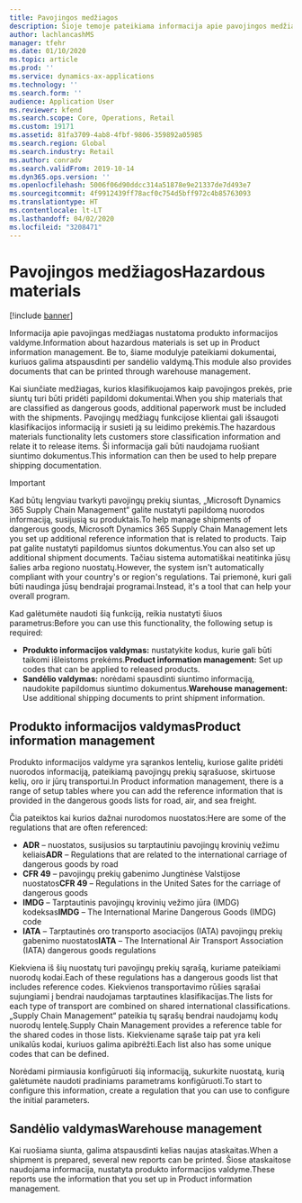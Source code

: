 ```yaml
---
title: Pavojingos medžiagos
description: Šioje temoje pateikiama informacija apie pavojingos medžiagos dokumentus ir informaciją, saugomą jūsų aplinkoje.
author: lachlancashMS
manager: tfehr
ms.date: 01/10/2020
ms.topic: article
ms.prod: ''
ms.service: dynamics-ax-applications
ms.technology: ''
ms.search.form: ''
audience: Application User
ms.reviewer: kfend
ms.search.scope: Core, Operations, Retail
ms.custom: 19171
ms.assetid: 81fa3709-4ab8-4fbf-9806-359892a05985
ms.search.region: Global
ms.search.industry: Retail
ms.author: conradv
ms.search.validFrom: 2019-10-14
ms.dyn365.ops.version: ''
ms.openlocfilehash: 5006f06d90ddcc314a51878e9e21337de7d493e7
ms.sourcegitcommit: 4f9912439ff78acf0c754d5bff972c4b85763093
ms.translationtype: HT
ms.contentlocale: lt-LT
ms.lasthandoff: 04/02/2020
ms.locfileid: "3208471"
---
```

# <a name="hazardous-materials"></a><span data-ttu-id="47d7d-103">Pavojingos medžiagos</span><span class="sxs-lookup"><span data-stu-id="47d7d-103">Hazardous materials</span></span>

[!include [banner](../includes/banner.md)]

<span data-ttu-id="47d7d-104">Informacija apie pavojingas medžiagas nustatoma produkto informacijos valdyme.</span><span class="sxs-lookup"><span data-stu-id="47d7d-104">Information about hazardous materials is set up in Product information management.</span></span> <span data-ttu-id="47d7d-105">Be to, šiame modulyje pateikiami dokumentai, kuriuos galima atspausdinti per sandėlio valdymą.</span><span class="sxs-lookup"><span data-stu-id="47d7d-105">This module also provides documents that can be printed through warehouse management.</span></span>

<span data-ttu-id="47d7d-106">Kai siunčiate medžiagas, kurios klasifikuojamos kaip pavojingos prekės, prie siuntų turi būti pridėti papildomi dokumentai.</span><span class="sxs-lookup"><span data-stu-id="47d7d-106">When you ship materials that are classified as dangerous goods, additional paperwork must be included with the shipments.</span></span> <span data-ttu-id="47d7d-107">Pavojingų medžiagų funkcijose klientai gali išsaugoti klasifikacijos informaciją ir susieti ją su leidimo prekėmis.</span><span class="sxs-lookup"><span data-stu-id="47d7d-107">The hazardous materials functionality lets customers store classification information and relate it to release items.</span></span> <span data-ttu-id="47d7d-108">Ši informacija gali būti naudojama ruošiant siuntimo dokumentus.</span><span class="sxs-lookup"><span data-stu-id="47d7d-108">This information can then be used to help prepare shipping documentation.</span></span>

> [!IMPORTANT]
> <span data-ttu-id="47d7d-109">Kad būtų lengviau tvarkyti pavojingų prekių siuntas, „Microsoft Dynamics 365 Supply Chain Management“ galite nustatyti papildomą nuorodos informaciją, susijusią su produktais.</span><span class="sxs-lookup"><span data-stu-id="47d7d-109">To help manage shipments of dangerous goods, Microsoft Dynamics 365 Supply Chain Management lets you set up additional reference information that is related to products.</span></span> <span data-ttu-id="47d7d-110">Taip pat galite nustatyti papildomus siuntos dokumentus.</span><span class="sxs-lookup"><span data-stu-id="47d7d-110">You can also set up additional shipment documents.</span></span> <span data-ttu-id="47d7d-111">Tačiau sistema automatiškai neatitinka jūsų šalies arba regiono nuostatų.</span><span class="sxs-lookup"><span data-stu-id="47d7d-111">However, the system isn't automatically compliant with your country's or region's regulations.</span></span> <span data-ttu-id="47d7d-112">Tai priemonė, kuri gali būti naudinga jūsų bendrajai programai.</span><span class="sxs-lookup"><span data-stu-id="47d7d-112">Instead, it's a tool that can help your overall program.</span></span>

<span data-ttu-id="47d7d-113">Kad galėtumėte naudoti šią funkciją, reikia nustatyti šiuos parametrus:</span><span class="sxs-lookup"><span data-stu-id="47d7d-113">Before you can use this functionality, the following setup is required:</span></span>

- <span data-ttu-id="47d7d-114">**Produkto informacijos valdymas:** nustatykite kodus, kurie gali būti taikomi išleistoms prekėms.</span><span class="sxs-lookup"><span data-stu-id="47d7d-114">**Product information management:** Set up codes that can be applied to released products.</span></span>
- <span data-ttu-id="47d7d-115">**Sandėlio valdymas:** norėdami spausdinti siuntimo informaciją, naudokite papildomus siuntimo dokumentus.</span><span class="sxs-lookup"><span data-stu-id="47d7d-115">**Warehouse management:** Use additional shipping documents to print shipment information.</span></span>

## <a name="product-information-management"></a><span data-ttu-id="47d7d-116">Produkto informacijos valdymas</span><span class="sxs-lookup"><span data-stu-id="47d7d-116">Product information management</span></span>

<span data-ttu-id="47d7d-117">Produkto informacijos valdyme yra sąrankos lentelių, kuriose galite pridėti nuorodos informaciją, pateikiamą pavojingų prekių sąrašuose, skirtuose kelių, oro ir jūrų transportui.</span><span class="sxs-lookup"><span data-stu-id="47d7d-117">In Product information management, there is a range of setup tables where you can add the reference information that is provided in the dangerous goods lists for road, air, and sea freight.</span></span>

<span data-ttu-id="47d7d-118">Čia pateiktos kai kurios dažnai nurodomos nuostatos:</span><span class="sxs-lookup"><span data-stu-id="47d7d-118">Here are some of the regulations that are often referenced:</span></span>

- <span data-ttu-id="47d7d-119">**ADR** – nuostatos, susijusios su tarptautiniu pavojingų krovinių vežimu keliais</span><span class="sxs-lookup"><span data-stu-id="47d7d-119">**ADR** – Regulations that are related to the international carriage of dangerous goods by road</span></span>
- <span data-ttu-id="47d7d-120">**CFR 49** – pavojingų prekių gabenimo Jungtinėse Valstijose nuostatos</span><span class="sxs-lookup"><span data-stu-id="47d7d-120">**CFR 49** – Regulations in the United Sates for the carriage of dangerous goods</span></span>
- <span data-ttu-id="47d7d-121">**IMDG** – Tarptautinis pavojingų krovinių vežimo jūra (IMDG) kodeksas</span><span class="sxs-lookup"><span data-stu-id="47d7d-121">**IMDG** – The International Marine Dangerous Goods (IMDG) code</span></span>
- <span data-ttu-id="47d7d-122">**IATA** – Tarptautinės oro transporto asociacijos (IATA) pavojingų prekių gabenimo nuostatos</span><span class="sxs-lookup"><span data-stu-id="47d7d-122">**IATA** – The International Air Transport Association (IATA) dangerous goods regulations</span></span>

<span data-ttu-id="47d7d-123">Kiekviena iš šių nuostatų turi pavojingų prekių sąrašą, kuriame pateikiami nuorodų kodai.</span><span class="sxs-lookup"><span data-stu-id="47d7d-123">Each of these regulations has a dangerous goods list that includes reference codes.</span></span> <span data-ttu-id="47d7d-124">Kiekvienos transportavimo rūšies sąrašai sujungiami į bendrai naudojamas tarptautines klasifikacijas.</span><span class="sxs-lookup"><span data-stu-id="47d7d-124">The lists for each type of transport are combined on shared international classifications.</span></span> <span data-ttu-id="47d7d-125">„Supply Chain Management“ pateikia tų sąrašų bendrai naudojamų kodų nuorodų lentelę.</span><span class="sxs-lookup"><span data-stu-id="47d7d-125">Supply Chain Management provides a reference table for the shared codes in those lists.</span></span> <span data-ttu-id="47d7d-126">Kiekviename sąraše taip pat yra keli unikalūs kodai, kuriuos galima apibrėžti.</span><span class="sxs-lookup"><span data-stu-id="47d7d-126">Each list also has some unique codes that can be defined.</span></span>

<span data-ttu-id="47d7d-127">Norėdami pirmiausia konfigūruoti šią informaciją, sukurkite nuostatą, kurią galėtumėte naudoti pradiniams parametrams konfigūruoti.</span><span class="sxs-lookup"><span data-stu-id="47d7d-127">To start to configure this information, create a regulation that you can use to configure the initial parameters.</span></span>

## <a name="warehouse-management"></a><span data-ttu-id="47d7d-128">Sandėlio valdymas</span><span class="sxs-lookup"><span data-stu-id="47d7d-128">Warehouse management</span></span>

<span data-ttu-id="47d7d-129">Kai ruošiama siunta, galima atspausdinti kelias naujas ataskaitas.</span><span class="sxs-lookup"><span data-stu-id="47d7d-129">When a shipment is prepared, several new reports can be printed.</span></span> <span data-ttu-id="47d7d-130">Šiose ataskaitose naudojama informacija, nustatyta produkto informacijos valdyme.</span><span class="sxs-lookup"><span data-stu-id="47d7d-130">These reports use the information that you set up in Product information management.</span></span>
